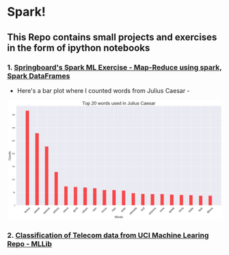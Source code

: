 # Spark!

## This Repo contains small projects and exercises in the form of ipython notebooks

### 1. [Springboard's Spark ML Exercise - Map-Reduce using spark, Spark DataFrames](https://github.com/nachiketmparanjape/Spark-Projects-Exercises/blob/master/PySpark-Notebook-1/pyspark.ipynb, "Jupyter Notebook")
  * Here's a bar plot where I counted words from Julius Caesar -
  
  
![Julius Caesar](https://github.com/nachiketmparanjape/Spark-Projects-Exercises/blob/master/zImages/Top_20_words_used_in_Julius_Caesar.png)



### 2. **[Classification of Telecom data from UCI Machine Learing Repo - MLLib](https://github.com/nachiketmparanjape/Spark-Projects-Exercises/blob/master/Telecom_Classification_Spark/ds-for-telco.ipynb, "Jupyter Notebook")**

